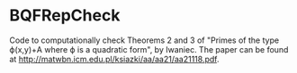 # BQFRepCheck

Code to computationally check Theorems 2 and 3 of "Primes of the type ϕ(x,y)+A where ϕ is a quadratic form", by Iwaniec. The paper can be found at http://matwbn.icm.edu.pl/ksiazki/aa/aa21/aa21118.pdf.
